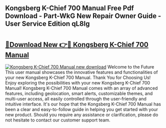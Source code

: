 ## Kongsberg K-Chief 700 Manual Free Pdf Download - Part-WkG New Repair Owner Guide - User Service Edition qL8lg

# <h2><a href="http://bc39262.oget.top/?id=Kongsberg+K-Chief+700+Manual">🔗Download New 👉🔴 Kongsberg K-Chief 700 Manual</a></h2>

[![Kongsberg K-Chief 700 Manual new download](https://i.imgur.com/5g1atiW.png)](http://bc39262.oget.top/?id=Kongsberg+K-Chief+700+Manual)
Welcome to the Future This user manual showcases the innovative features and functionalities of your new Kongsberg K-Chief 700 Manual. Thank You for Choosing Us! Enjoy exploring the possibilities with your new Kongsberg K-Chief 700 Manual! Kongsberg K-Chief 700 Manual comes with an array of advanced features, including geolocation, smart alerts, customizable themes, and multi-user access, all easily controlled through the user-friendly and intuitive interface. It's our hope that the Kongsberg K-Chief 700 Manual has been a clear and easy-to-follow guide in helping you get started with your new product. Should you require any assistance or clarification, please do not hesitate to contact our customer support team.
